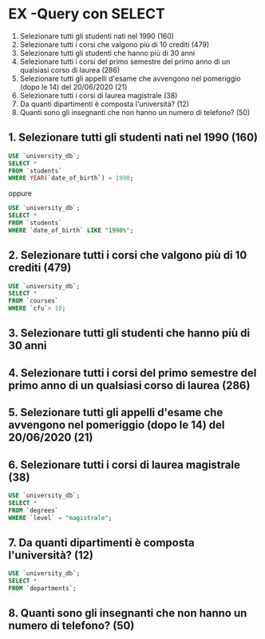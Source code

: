 # EX -Query con SELECT 
1. Selezionare tutti gli studenti nati nel 1990 (160)
2. Selezionare tutti i corsi che valgono più di 10 crediti (479)
3. Selezionare tutti gli studenti che hanno più di 30 anni
4. Selezionare tutti i corsi del primo semestre del primo anno di un qualsiasi corso di
laurea (286)
5. Selezionare tutti gli appelli d'esame che avvengono nel pomeriggio (dopo le 14) del
20/06/2020 (21)
6. Selezionare tutti i corsi di laurea magistrale (38)
7. Da quanti dipartimenti è composta l'università? (12)
8. Quanti sono gli insegnanti che non hanno un numero di telefono? (50)

## 1. Selezionare tutti gli studenti nati nel 1990 (160)
```sql
USE `university_db`;
SELECT *
FROM `students`
WHERE YEAR(`date_of_birth`) = 1990;
```
oppure

```sql
USE `university_db`;
SELECT *
FROM `students`
WHERE `date_of_birth` LIKE "1990%";
```

## 2. Selezionare tutti i corsi che valgono più di 10 crediti (479)
```sql
USE `university_db`;
SELECT *
FROM `courses`
WHERE `cfu`> 10;
```

## 3. Selezionare tutti gli studenti che hanno più di 30 anni

## 4. Selezionare tutti i corsi del primo semestre del primo anno di un qualsiasi corso di laurea (286)

## 5. Selezionare tutti gli appelli d'esame che avvengono nel pomeriggio (dopo le 14) del 20/06/2020 (21)
## 6. Selezionare tutti i corsi di laurea magistrale (38)
```sql
USE `university_db`;
SELECT *
FROM `degrees`
WHERE `level` = "magistrale";
```
## 7. Da quanti dipartimenti è composta l'università? (12)
```sql
USE `university_db`;
SELECT *
FROM `departments`;
```
## 8. Quanti sono gli insegnanti che non hanno un numero di telefono? (50)